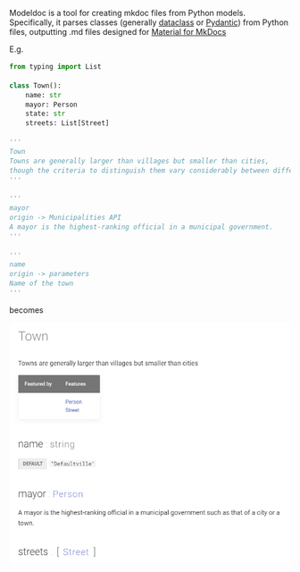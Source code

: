 Modeldoc is a tool for creating mkdoc files from Python models. Specifically, it parses  classes (generally [dataclass](https://docs.python.org/3/library/dataclasses.html) or [Pydantic](https://pydantic-docs.helpmanual.io/usage/models/)) from Python files, outputting .md files designed for [Material for MkDocs](https://squidfunk.github.io/mkdocs-material/)

E.g.
```python
from typing import List

class Town():
    name: str
    mayor: Person
    state: str
    streets: List[Street]

'''
Town
Towns are generally larger than villages but smaller than cities, 
though the criteria to distinguish them vary considerably between different parts of the world.
'''

'''
mayor
origin -> Municipalities API
A mayor is the highest-ranking official in a municipal government.
'''

'''
name
origin -> parameters
Name of the town
'''
```

becomes
<style>
img[alt=town] { width: 600px; }	
</style>
![town](material-town.png)